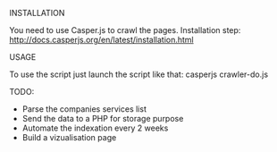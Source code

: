 INSTALLATION

You need to use Casper.js to crawl the pages. Installation step: http://docs.casperjs.org/en/latest/installation.html

USAGE

To use the script just launch the script like that: casperjs crawler-do.js

TODO:

- Parse the companies services list
- Send the data to a PHP for storage purpose
- Automate the indexation every 2 weeks 
- Build a vizualisation page

